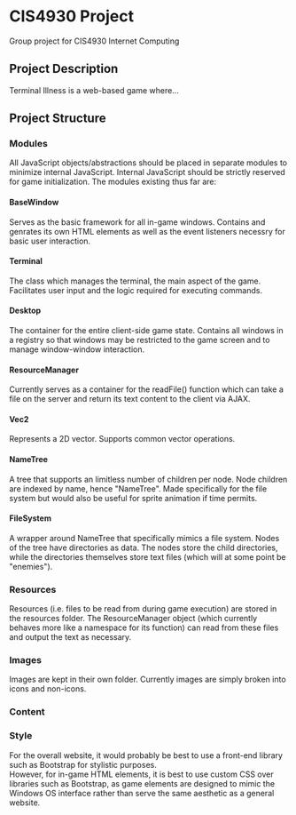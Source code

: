 # CIS4930 Project
Group project for CIS4930 Internet Computing  

## Project Description
Terminal Illness is a web-based game where...  

## Project Structure

### Modules
All JavaScript objects/abstractions should be placed in separate modules to minimize internal JavaScript. Internal JavaScript should be strictly reserved for game initialization. The modules existing thus far are:  

#### BaseWindow
Serves as the basic framework for all in-game windows. Contains and genrates its own HTML elements as well as the event listeners necessry for basic user interaction.  

#### Terminal
The class which manages the terminal, the main aspect of the game. Facilitates user input and the logic required for executing commands.  

#### Desktop
The container for the entire client-side game state. Contains all windows in a registry so that windows may be restricted to the game screen and to manage window-window interaction.  

#### ResourceManager
Currently serves as a container for the readFile() function which can take a file on the server and return its text content to the client via AJAX.  

#### Vec2
Represents a 2D vector. Supports common vector operations.  

#### NameTree
A tree that supports an limitless number of children per node. Node children are indexed by name, hence "NameTree". Made specifically for the file system but would also be useful for sprite animation if time permits.  

#### FileSystem
A wrapper around NameTree that specifically mimics a file system. Nodes of the tree have directories as data. The nodes store the child directories, while the directories themselves store text files (which will at some point be "enemies").  


### Resources
Resources (i.e. files to be read from during game execution) are stored in the resources folder. The ResourceManager object (which currently behaves more like a namespace for its function) can read from these files and output the text as necessary.  


### Images
Images are kept in their own folder. Currently images are simply broken into icons and non-icons.  


### Content


### Style
For the overall website, it would probably be best to use a front-end library such as Bootstrap for stylistic purposes.  
However, for in-game HTML elements, it is best to use custom CSS over libraries such as Bootstrap, as game elements are designed to mimic the Windows OS interface rather than serve the same aesthetic as a general website.  
